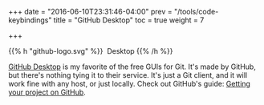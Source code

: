 +++
date = "2016-06-10T23:31:46-04:00"
prev = "/tools/code-keybindings"
title = "GitHub Desktop"
toc = true
weight = 7

+++

{{% h "github-logo.svg" %}}
&nbsp;Desktop
{{% /h %}}

[GitHub Desktop](https://desktop.github.com/) is my favorite of the free GUIs for Git. It's made by GitHub, but there's nothing tying it to their service. It's just a Git client, and it will work fine with any host, or just locally. Check out GitHub's guide: [Getting your project on GitHub](https://guides.github.com/introduction/getting-your-project-on-github/).